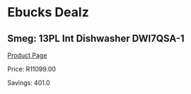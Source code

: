 
# Ebucks Dealz
## Smeg: 13PL Int Dishwasher DWI7QSA-1
[Product Page](https://www.ebucks.com/web/shop/productSelected.do?prodId=1183599709&catId=704983786)

Price: R11099.00

Savings: 401.0


	